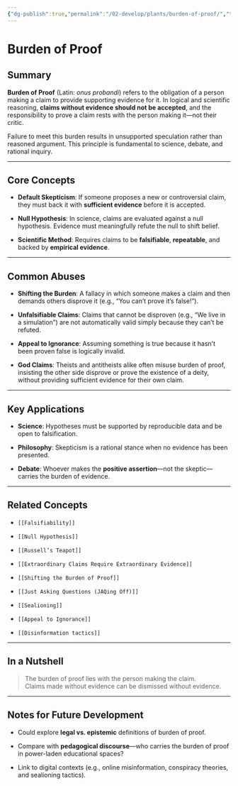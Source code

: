 ```yaml
---
{"dg-publish":true,"permalink":"/02-develop/plants/burden-of-proof/","title":"Burden of Proof","tags":["logic","argumentation","rhetoric","fallacies","epistemology"]}
---
```



# Burden of Proof

## Summary

**Burden of Proof** (Latin: _onus probandi_) refers to the obligation of a person making a claim to provide supporting evidence for it. In logical and scientific reasoning, **claims without evidence should not be accepted**, and the responsibility to prove a claim rests with the person making it—not their critic.

Failure to meet this burden results in unsupported speculation rather than reasoned argument. This principle is fundamental to science, debate, and rational inquiry.

---

## Core Concepts

- **Default Skepticism**: If someone proposes a new or controversial claim, they must back it with **sufficient evidence** before it is accepted.
    
- **Null Hypothesis**: In science, claims are evaluated against a null hypothesis. Evidence must meaningfully refute the null to shift belief.
    
- **Scientific Method**: Requires claims to be **falsifiable**, **repeatable**, and backed by **empirical evidence**.
    

---

## Common Abuses

- **Shifting the Burden**: A fallacy in which someone makes a claim and then demands others disprove it (e.g., “You can’t prove it’s false!”).
    
- **Unfalsifiable Claims**: Claims that cannot be disproven (e.g., “We live in a simulation”) are not automatically valid simply because they can’t be refuted.
    
- **Appeal to Ignorance**: Assuming something is true because it hasn’t been proven false is logically invalid.
    
- **God Claims**: Theists and antitheists alike often misuse burden of proof, insisting the other side disprove or prove the existence of a deity, without providing sufficient evidence for their own claim.
    

---

## Key Applications

- **Science**: Hypotheses must be supported by reproducible data and be open to falsification.
    
- **Philosophy**: Skepticism is a rational stance when no evidence has been presented.
    
- **Debate**: Whoever makes the **positive assertion**—not the skeptic—carries the burden of evidence.
    

---

## Related Concepts

- `[[Falsifiability]]`
    
- `[[Null Hypothesis]]`
    
- `[[Russell’s Teapot]]`
    
- `[[Extraordinary Claims Require Extraordinary Evidence]]`
    
- `[[Shifting the Burden of Proof]]`
    
- `[[Just Asking Questions (JAQing Off)]]`
    
- `[[Sealioning]]`
    
- `[[Appeal to Ignorance]]`
    
- `[[Disinformation tactics]]`
    

---

## In a Nutshell

> The burden of proof lies with the person making the claim.  
> Claims made without evidence can be dismissed without evidence.

---

## Notes for Future Development

- Could explore **legal vs. epistemic** definitions of burden of proof.
    
- Compare with **pedagogical discourse**—who carries the burden of proof in power-laden educational spaces?
    
- Link to digital contexts (e.g., online misinformation, conspiracy theories, and sealioning tactics).